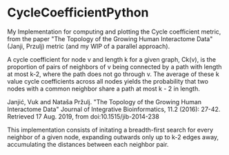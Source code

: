 # CycleCoefficientPython
My Implementation for computing and plotting the Cycle coefficient metric, from the paper "The Topology of the Growing Human Interactome Data" (Janji, Przulj) metric (and my WIP of a parallel approach).

A cycle coefficient for node v and length k for a given graph, Ck(v), is the proportion of pairs of neighbors of v being connected by a path with length at most k-2, where the path does not go through v. The average of these k value cycle coefficients across all nodes yields the probability that two nodes with a common neighbor share a path at most k - 2 in length.

Janjić, Vuk and Nataša Pržulj. "The Topology of the Growing Human Interactome Data" Journal of Integrative Bioinformatics, 11.2 (2016): 27-42. Retrieved 17 Aug. 2019, from doi:10.1515/jib-2014-238

This implementation consists of initating a breadth-first search for every neighbor of a given node, expanding outwards only up to k-2 edges away, accumulating the distances between each neighbor pair.


